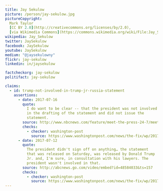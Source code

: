 ```yaml
---
title: Jay Sekulow
picture: /person/jay-sekulow.jpg
pictureCopyright:
  Mark Taylor
  [CC BY 2.0](http://creativecommons.org/licenses/by/2.0),
  [via Wikimedia Commons](https://commons.wikimedia.org/wiki/File:Jay_Sekulow_Speaking_at_CPAC_2012,_UNEDITED._(6854519337).jpg)
wikipedia: Jay_Sekulow
twitter: JaySekulow
facebook: JaySekulow
youtube: JaySekulow
medium: "@jaysekulowny"
flickr: jay-sekulow
linkedin: in/jaysekulow

factcheckorg: jay-sekulow
politifact: jay-sekulow

claims:
  - id: trump-not-involved-in-trump-jr-russia-statement
    assertions:
      - date: 2017-07-16
        quote:
          I do want to be clear -- that the president was not involved
          in the drafting of the statement and did not issue the
          statement.
        source: http://www.nbcnews.com/feature/meet-the-press-24-7/meet-press-july-16-2017-n783491
        checks:
          - checker: washington-post
            source: https://www.washingtonpost.com/news/the-fix/wp/2017/07/31/trumps-lawyer-repeatedly-denied-trump-was-involved-in-trump-jr-s-statement-but-he-was/
      - date: 2017-07-12
        quote:
          The president didn't sign off on anything… the statement
          that was released on Saturday, was released by Donald Trump
          Jr. and, I'm sure, in consultation with his lawyers. The
          president wasn't involved in that.
        source: http://abcnews.go.com/video/embed?id=48584033&ts=157
        checks:
          - checker: washington-post
            source: https://www.washingtonpost.com/news/the-fix/wp/2017/07/31/trumps-lawyer-repeatedly-denied-trump-was-involved-in-trump-jr-s-statement-but-he-was/
---
```

